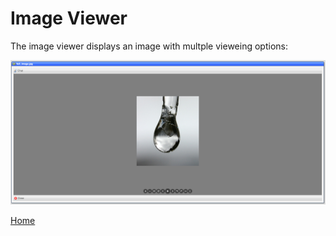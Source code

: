 # Image Viewer

The image viewer displays an image with multple vieweing options:

![image](images/Image1.png)

[Home](../README.md)
